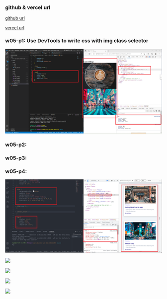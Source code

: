 ### github & vercel url

[github url](https://github.com/409411385/1111-web-demo-409411385)

[vercel url](https://1111-web-demo-409411385-tyqf.vercel.app/)

### w05-p1: Use DevTools to write css with img class selector

![](w05-p1.png)

### w05-p2:

### w05-p3:

### w05-p4:

![](w05-p2.png)

![](w05-p3.png)

![](w05-p4.png)

![](w05-p5.png)

![](w05-p6.png)
